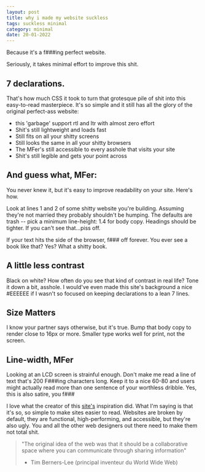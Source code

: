 ```yaml
---
layout: post
title: why i made my website suckless
tags: suckless minimal
category: minimal
date: 20-01-2022
---
```


Because it's a f###ing perfect website.

Seriously, it takes minimal effort to improve this shit.

## 7 declarations.

That's how much CSS it took to turn that grotesque pile of shit into this easy-to-read masterpiece. It's so simple and it still has all the glory of the original perfect-ass website:

- this 'garbage' support rtl and ltr with almost zero effort
- Shit's still lightweight and loads fast
- Still fits on all your shitty screens
- Still looks the same in all your shitty browsers
- The MFer's still accessible to every asshole that visits your site
- Shit's still legible and gets your point across

## And guess what, MFer:

You never knew it, but it's easy to improve readability on your site. Here's how.

Look at lines 1 and 2 of some shitty website you're building. Assuming they're not married they probably shouldn't be humping. The defaults are trash -- pick a minimum line-height: 1.4 for body copy. Headings should be tighter. If you can't see that...piss off.

If your text hits the side of the browser, f### off forever. You ever see a book like that? Yes? What a shitty book.

## A little less contrast

Black on white? How often do you see that kind of contrast in real life? Tone it down a bit, asshole. I would've even made this site's background a nice #EEEEEE if I wasn't so focused on keeping declarations to a lean 7 lines.

## Size Matters

I know your partner says otherwise, but it's true. Bump that body copy to render close to 16px or more. Smaller type works well for print, not the screen.

## Line-width, MFer

Looking at an LCD screen is strainful enough. Don't make me read a line of text that's 200 F###ing characters long. Keep it to a nice 60-80 and users might actually read more than one sentence of your worthless dribble.
Yes, this is also satire, you f### 

I love what the creator of this [site's](http://bettermotherfuckingwebsite.com/) inspiration did. What I'm saying is that it's so, so simple to make sites easier to read. Websites are broken by default, they are functional, high-performing, and accessible, but they're also ugly. You and all the other web designers out there need to make them not total shit.

> "The original idea of the web was that it should be a collaborative space where you can communicate through sharing information"
>    - Tim Berners-Lee (principal inventeur du World Wide Web) 
